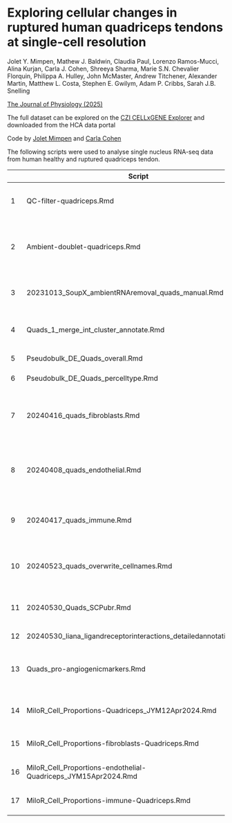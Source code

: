 # Exploring cellular changes in ruptured human quadriceps tendons at single-cell resolution
Jolet Y. Mimpen, Mathew J. Baldwin, Claudia Paul, Lorenzo Ramos-Mucci, Alina Kurjan, Carla J. Cohen, Shreeya Sharma, Marie S.N. Chevalier Florquin, Philippa A. Hulley, John McMaster, Andrew Titchener, Alexander Martin, Matthew L. Costa, Stephen E. Gwilym, Adam P. Cribbs,
Sarah J.B. Snelling  
  
[The Journal of Physiology (2025)](https://doi.org/10.1113/JP287812)

The full dataset can be explored on the [CZI CELLxGENE Explorer](https://cellxgene.cziscience.com/collections/579203e2-182f-47bc-8230-7aa47247e2a4) and downloaded from the HCA data portal  
 

Code by [Jolet Mimpen](https://orcid.org/0000-0003-4464-242X) and [Carla Cohen](https://github.com/carlacohen)

The following scripts were used to analyse single nucleus RNA-seq data from human healthy and ruptured quadriceps tendon.  


|  | Script | Purpose |
| ----- | ------ | ------- |
| 1 | QC-filter-quadriceps.Rmd | Initial QC and filtering on a per sample basis |
| 2 | Ambient-doublet-quadriceps.Rmd | Calculate decontX score and doublet score, filter out cells with high decontX score |
| 3 | 20231013_SoupX_ambientRNAremoval_quads_manual.Rmd | Detect ambient RNA using SoupX with manual setting |
| 4 | Quads_1_merge_int_cluster_annotate.Rmd | Merge, integrate, cluster, annotate |
| 5 | Pseudobulk_DE_Quads_overall.Rmd | Pseudobulk (overall) |
| 6 | Pseudobulk_DE_Quads_percelltype.Rmd | Pseudobulk (per cell type) |
| 7 | 20240416_quads_fibroblasts.Rmd |Fibroblasts: integrate, cluster, annotate (Figure 3D-F, H)  |
| 8 | 20240408_quads_endothelial.Rmd |Endothelial: integrate, cluster, annotate (Figure 4A-C, F)  |
| 9 | 20240417_quads_immune.Rmd | Immune: integrate, cluster, annotate (Figure 5) |
| 10 | 20240523_quads_overwrite_cellnames.Rmd | Rename clusters with finer annotation (Suppl Fig 10, Fig 6) |
| 11 | 20240530_Quads_SCPubr.Rmd | SCPubr Progeny and TF analysis (Figure 6B)|
| 12 | 20240530_liana_ligandreceptorinteractions_detailedannotation.Rmd | Liana (Figure 6A)|
| 13 | Quads_pro-angiogenicmarkers.Rmd |Plot pro-angiogenic markers (Supplementary Figures)) |
| 14 | MiloR_Cell_Proportions-Quadriceps_JYM12Apr2024.Rmd |MiloR: all cells (Figure 1D, Supplementary Figure 7)) |
| 15 | MiloR_Cell_Proportions-fibroblasts-Quadriceps.Rmd |MiloR: fibroblasts (Figure 3G)|
| 16 | MiloR_Cell_Proportions-endothelial-Quadriceps_JYM15Apr2024.Rmd |MiloR: endothelial (Figure 4D-E) |
| 17 | MiloR_Cell_Proportions-immune-Quadriceps.Rmd |MiloR: immune (was not included) |

